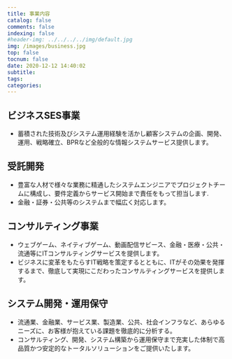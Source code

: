 ```yaml
---
title: 事業内容
catalog: false
comments: false
indexing: false
#header-img: ../../../../img/default.jpg
img: /images/business.jpg
top: false
tocnum: false
date: 2020-12-12 14:40:02
subtitle:
tags:
categories:
---
```

## ビジネスSES事業
- 蓄積された技術及びシステム運用経験を活かし顧客システムの企画、開発、運用、戦略確立、BPRなど全般的な情報システムサービス提供します。

## 受託開発
- 豊富な人材で様々な業務に精通したシステムエンジニアでプロジェクトチームに構成し、要件定義からサービス開始まで責任をもって担当します.
- 金融・証券・公共等のシステムまで幅広く対応します。

## コンサルティング事業
- ウェブゲーム、ネイティブゲーム、動画配信サビース、金融・医療・公共・流通等にITコンサルティングサービスを提供します。
- ビジネスに変革をもたらすIT戦略を策定するとともに、ITがその効果を発揮するまで、徹底して実現にこだわったコンサルティングサービスを提供します。

## システム開発・運用保守
- 流通業、金融業、サービス業、製造業、公共、社会インフラなど、あらゆるニーズに、お客様が抱えている課題を徹底的に分析する。
- コンサルティング、開発、システム構築から運用保守まで充実した体制で高品質かつ安定的なトータルソリューションをご提供いたします。